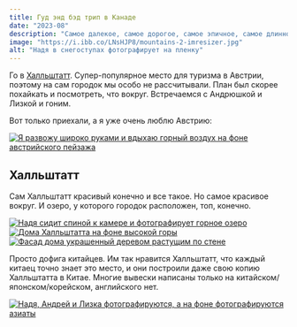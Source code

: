 ```yaml
---
title: Гуд энд бэд трип в Канаде
date: "2023-08"
description: "Самое далекое, самое дорогое, самое эпичное, самое длинное, самое классное путешествие в жизни."
image: "https://i.ibb.co/LNsHJP8/mountains-2-imresizer.jpg"
alt: "Надя в снегоступах фотографирует на пленку"
---
```


Го в <a href="https://goo.gl/maps/6o7e5VhEGZjTj43HA" target="_blank" rel="norferrer">Халльштатт</a>. Супер-популярное место для туризма в Австрии, поэтому на сам городок мы особо не рассчитывали. План был скорее похайкать и посмотреть, что вокруг. Встречаемся с Андрюшкой и Лизкой и гоним.

Вот только приехали, а я уже очень люблю Австрию:

<a href="https://i.ibb.co/VLpCCKd/town-1-min.png" target="_blank" rel="norferrer">
    <img src="https://i.ibb.co/ySZZGcb/town-1-imresizer.jpg" alt="Я развожу широко руками и вдыхаю горный воздух на фоне австрийского пейзажа" title="Я развожу широко руками и вдыхаю горный воздух на фоне австрийского пейзажа"/>
</a>

## Халльштатт

Сам Халльштатт красивый конечно и все такое. Но самое красивое вокруг. И озеро, у которого городок расположен, топ, конечно.

<a href="https://i.ibb.co/dpqMMxn/town-2-min.jpg" target="_blank" rel="norferrer">
    <img src="https://i.ibb.co/CbGm0ZG/town-2-imresizer.jpg" alt="Надя сидит спиной к камере и фотографирует горное озеро" title="Надя сидит спиной к камере и фотографирует горное озеро"/>
</a>

<a href="https://i.ibb.co/1zLTtRs/town-3-min.jpg" target="_blank" rel="norferrer">
    <img src="https://i.ibb.co/cTzdXHV/town-3-imresizer.jpg" alt="Дома Халльштатта на фоне высокой горы" title="Дома Халльштатта на фоне высокой горы"/>
</a>

<a href="https://i.ibb.co/z2t9J8R/town-4-min.jpg" target="_blank" rel="norferrer">
    <img src="https://i.ibb.co/6HV44DB/town-4-imresizer.jpg" alt="Фасад дома украшенный деревом растущим по стене" title="Фасад дома украшенный деревом растущим по стене"/>
</a>

Просто дофига китайцев. Им так нравится Халльштатт, что каждый китаец точно знает это место, и они построили даже свою копию Халльштатта в Китае. Многие вывески написаны только на китайском/японском/корейском, английского нет.

<a href="https://i.ibb.co/y5620Gh/town-5-min.jpg" target="_blank" rel="norferrer">
    <img src="https://i.ibb.co/5sNxFQD/town-5-imresizer.jpg" alt="Надя, Андрей и Лизка фотографируются, а на фоне фотографируются азиаты" title="Надя, Андрей и Лизка фотографируются, а на фоне фотографируются азиаты"/>
</a>